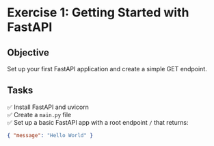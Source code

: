 # Exercise 1: Getting Started with FastAPI

## Objective

Set up your first FastAPI application and create a simple GET endpoint.

## Tasks

✅ Install FastAPI and uvicorn  
✅ Create a `main.py` file  
✅ Set up a basic FastAPI app with a root endpoint `/` that returns:
```json
{ "message": "Hello World" }

